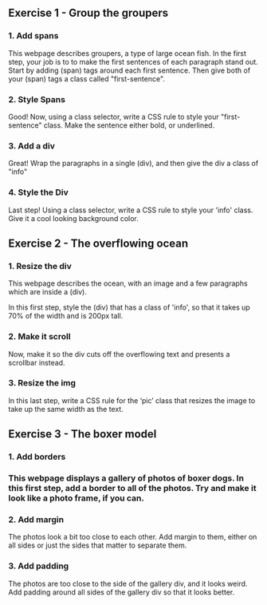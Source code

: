 <h2>Exercise 1 - Group the groupers </h2>

<h3> 1. Add spans</h3>
This webpage describes groupers, a type of large ocean fish. In the first step, your job is to to make the first sentences of each paragraph stand out. Start by adding (span) tags around each first sentence. Then give both of your (span) tags a class called "first-sentence".

<h3> 2. Style Spans</h3>
Good! Now, using a class selector, write a CSS rule to style your "first-sentence" class. Make the sentence either bold, or underlined.

<h3> 3. Add a div </h3>
Great! Wrap the paragraphs in a single (div), and then give the div a class of "info"

<h3> 4. Style the Div </h3>
Last step! Using a class selector, write a CSS rule to style your 'info' class. Give it a cool looking background color.

<h2>Exercise 2 - The overflowing ocean</h2>

<h3> 1. Resize the div </h3>
This webpage describes the ocean, with an image and a few paragraphs which are inside a (div).

In this first step, style the (div) that has a class of 'info', so that it takes up 70% of the width and is 200px tall.

<h3> 2. Make it scroll </h3>
Now, make it so the div cuts off the overflowing text and presents a scrollbar instead.

<h3> 3. Resize the img</h3>
In this last step, write a CSS rule for the ‘pic’ class that resizes the image to take up the same width as the text.

<h2>Exercise 3 - The boxer model </h2>

<h3> 1. Add borders <h3>
This webpage displays a gallery of photos of boxer dogs. In this first step, add a border to all of the photos. Try and make it look like a photo frame, if you can.

<h3> 2. Add margin </h3>
The photos look a bit too close to each other. Add margin to them, either on all sides or just the sides that matter to separate them.

<h3> 3. Add padding </h3>
The photos are too close to the side of the gallery div, and it looks weird. Add padding around all sides of the gallery div so that it looks better.


